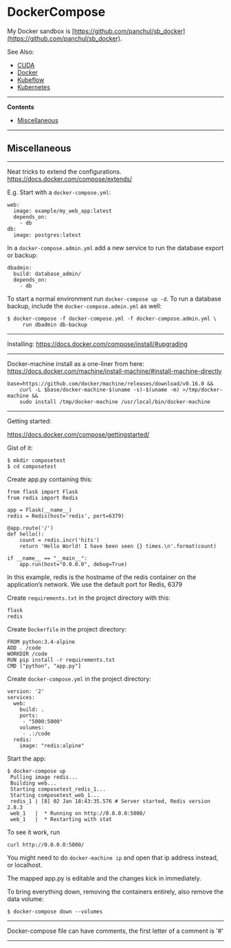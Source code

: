 # DockerCompose

My Docker sandbox is [https://github.com/panchul/sb_docker](https://github.com/panchul/sb_docker).

See Also:

  - [CUDA](CUDA.md)
  - [Docker](Docker.md)
  - [Kubeflow](Kubeflow.md)
  - [Kubernetes](Kuernetes.md)

---

**Contents**

- [Miscellaneous](DockerCompose.md#miscellaneous)

---

## Miscellaneous

---

Neat tricks to extend the configurations.
https://docs.docker.com/compose/extends/

E.g. Start with a `docker-compose.yml`:
     
    web:
      image: example/my_web_app:latest
      depends_on:
        - db
    db:
      image: postgres:latest
     
In a `docker-compose.admin.yml` add a new service to run the database export or backup:
     
    dbadmin:
      build: database_admin/
      depends_on:
        - db
     
To start a normal environment run `docker-compose up -d`. To run a database backup,
include the `docker-compose.admin.yml` as well:
     
    $ docker-compose -f docker-compose.yml -f docker-compose.admin.yml \
         run dbadmin db-backup

---

Installing:
https://docs.docker.com/compose/install/#upgrading

---

Docker-machine install as a one-liner from here:
https://docs.docker.com/machine/install-machine/#install-machine-directly

    base=https://github.com/docker/machine/releases/download/v0.16.0 &&
        curl -L $base/docker-machine-$(uname -s)-$(uname -m) >/tmp/docker-machine &&
        sudo install /tmp/docker-machine /usr/local/bin/docker-machine

---

Getting started:

https://docs.docker.com/compose/gettingstarted/

Gist of it:

    $ mkdir composetest
    $ cd composetest

Create app.py containing this:

    from flask import Flask
    from redis import Redis
    
    app = Flask(__name__)
    redis = Redis(host='redis', port=6379)
    
    @app.route('/')
    def hello():
        count = redis.incr('hits')
        return 'Hello World! I have been seen {} times.\n'.format(count)
    
    if __name__ == "__main__":
        app.run(host="0.0.0.0", debug=True)
        
In this example, redis is the hostname of the redis container on the application’s network. We use the default port for Redis, 6379



Create ```requirements.txt``` in the project directory with this:

    flask
    redis

Create ```Dockerfile``` in the project directory:

    FROM python:3.4-alpine
    ADD . /code
    WORKDIR /code
    RUN pip install -r requirements.txt
    CMD ["python", "app.py"]

Create ```docker-compose.yml``` in the project directory:

    version: '2'
    services:
      web:
        build: .
        ports:
         - "5000:5000"
        volumes:
         - .:/code
      redis:
        image: "redis:alpine"
        
Start the app:

    $ docker-compose up
     Pulling image redis...
     Building web...
     Starting composetest_redis_1...
     Starting composetest_web_1...
     redis_1 | [8] 02 Jan 18:43:35.576 # Server started, Redis version 2.8.3
     web_1   |  * Running on http://0.0.0.0:5000/
     web_1   |  * Restarting with stat
        
        
To see it work, run

    curl http://0.0.0.0:5000/

You might need to do ```docker-machine ip``` and open that ip address instead, or localhost.
      
The mapped app.py is editable and the changes kick in immediately.
        
To bring everything down, removing the containers entirely, also remove the data volume:

    $ docker-compose down --volumes

---

Docker-compose file can have comments, the first letter of a comment is '#'

---
        